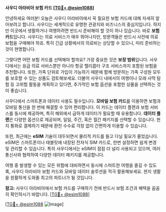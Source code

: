 **사우디 아라비아 보험 카드 [[TG💪+ @esim1088](https://t.me/s/esim1088)]**

안녕하세요 여러분! 오늘은 사우디 아라비아에서 꼭 필요한 보험 카드에 대해 자세히 알아보려고 합니다. 사우디는 세계적으로 유명한 관광지와 비즈니스의 중심지입니다. 하지만 이곳에서 생활하거나 여행하려면 반드시 준비해야 할 것이 하나 있습니다. 바로 **보험 카드**입니다. 사우디는 의료 서비스가 매우 뛰어나지만, 방문객들은 반드시 사전에 의료 보험을 구매해야 하죠. 특히 긴급 상황에서의 의료비는 상당할 수 있으니, 미리 준비하는 것이 현명합니다.

그렇다면 어떤 보험 카드를 선택해야 할까요? 가장 중요한 것은 **보장 범위**입니다. 사우디에서는 응급 의료 서비스뿐만 아니라 항공 헬리콥터 구조 서비스까지 포함된 보험을 추천합니다. 또한, 가족 단위로 가입이 가능하기 때문에 함께 방문하는 가족 구성원 모두를 보호할 수 있는 상품도 검토해보세요. 더불어 사우디 내에서의 여행이나 모래 사막 탐험 등 고위험 활동을 계획하고 있다면, 추가적인 보험 옵션을 포함한 상품을 선택하는 것이 좋습니다.

사우디에서 스마트폰과 데이터 사용도 필수입니다. **모바일 보험 카드**를 이용하면 보험과 모바일 통신을 한 번에 해결할 수 있어 편리합니다. 이 카드는 데이터 플랜과 보험 서비스를 동시에 제공하며, 특히 해외에서 급하게 데이터가 필요할 때 유용합니다. **데이터 플랜**은 다양한 옵션으로 제공되며, 일일, 주간, 혹은 월간 패키지를 선택할 수 있습니다. 현지 통화로 결제하기 때문에 환전 수수료 걱정 없이 간편하게 이용할 수 있습니다.

또한, 최근에는 **eSIM** 기술이 대두되면서 물리적 카드를 들고 다닐 필요가 줄었습니다. eSIM은 스마트폰이나 태블릿에 내장된 전자식 SIM 카드로, 한번 설정하면 쉽게 변경 및 관리할 수 있습니다. 특히 사우디에서는 eSIM이 점점 더 널리 사용되고 있으며, 여러 통신사와 협력하여 다양한 데이터 패키지를 제공합니다.

여행 중 발생할 수 있는 모든 위험에 대비하면서 동시에 스마트한 여행을 즐길 수 있도록, 사우디 아라비아 보험 카드와 모바일 데이터 솔루션을 적극 활용해보세요. 현지 생활을 원활하게 도와줄 최고의 파트너가 될 것입니다.

**참고:** 사우디 아라비아에서 보험 카드를 구매하기 전에 반드시 보험 조건과 혜택을 꼼꼼히 확인하시기 바랍니다. [[TG💪+ @esim1088](https://t.me/s/esim1088)]  

[[TG💪+ @esim1088](https://t.me/s/esim1088) ![Image](https://i.postimg.cc/Y0z9fWf4/image.png)]